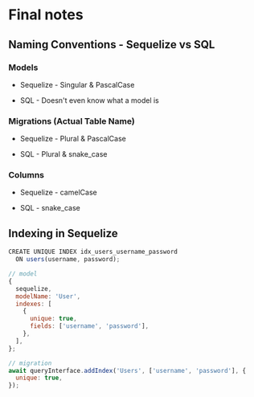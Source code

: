 # Final notes

## Naming Conventions - Sequelize vs SQL

### Models

- Sequelize - Singular & PascalCase

- SQL - Doesn't even know what a model is

### Migrations (Actual Table Name)

- Sequelize - Plural & PascalCase

- SQL - Plural & snake_case

### Columns

- Sequelize - camelCase

- SQL - snake_case

## Indexing in Sequelize

```js
CREATE UNIQUE INDEX idx_users_username_password
  ON users(username, password);
```

```js
// model
{
  sequelize,
  modelName: 'User',
  indexes: [
    {
      unique: true,
      fields: ['username', 'password'],
    },
  ],
};
```

```js
// migration
await queryInterface.addIndex('Users', ['username', 'password'], {
  unique: true,
});
```
